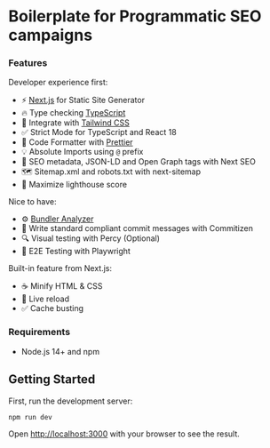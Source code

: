 # Boilerplate for Programmatic SEO campaigns
### Features

Developer experience first:

- ⚡ [Next.js](https://nextjs.org) for Static Site Generator
- 🔥 Type checking [TypeScript](https://www.typescriptlang.org)
- 💎 Integrate with [Tailwind CSS](https://tailwindcss.com)
- ✅ Strict Mode for TypeScript and React 18
- 💖 Code Formatter with [Prettier](https://prettier.io)
- 💡 Absolute Imports using `@` prefix
- 🤖 SEO metadata, JSON-LD and Open Graph tags with Next SEO
- 🗺️ Sitemap.xml and robots.txt with next-sitemap
- 💯 Maximize lighthouse score

Nice to have:
- ⚙️ [Bundler Analyzer](https://www.npmjs.com/package/@next/bundle-analyzer)
- 📓 Write standard compliant commit messages with Commitizen
- 🔍 Visual testing with Percy (Optional)
- 🧪 E2E Testing with Playwright



Built-in feature from Next.js:

- ☕ Minify HTML & CSS
- 💨 Live reload
- ✅ Cache busting

### Requirements

- Node.js 14+ and npm


## Getting Started

First, run the development server:

```bash
npm run dev
```

Open [http://localhost:3000](http://localhost:3000) with your browser to see the result.

